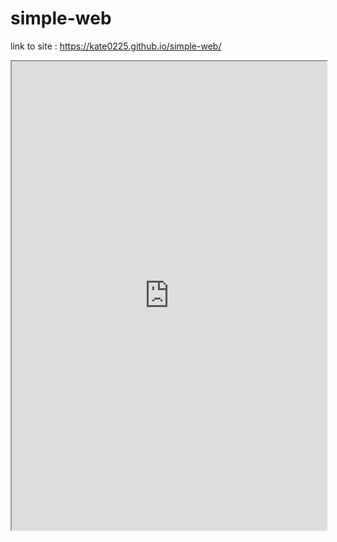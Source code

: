 # simple-web

link to site : https://kate0225.github.io/simple-web/


<iframe src="https://public.tableau.com/shared/9MN9WZN67?:showVizHome=no&:embed=true" width="100%" height="750"></iframe>
